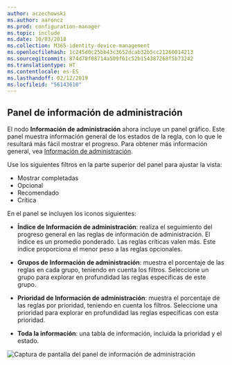 ```yaml
---
author: aczechowski
ms.author: aaroncz
ms.prod: configuration-manager
ms.topic: include
ms.date: 10/03/2018
ms.collection: M365-identity-device-management
ms.openlocfilehash: 1c245d0c25bb43c3652dcab32b5cc21260014213
ms.sourcegitcommit: 874d78f08714a509f61c52b154387268f5b73242
ms.translationtype: HT
ms.contentlocale: es-ES
ms.lasthandoff: 02/12/2019
ms.locfileid: "56143610"
---
```

## <a name="bkmk_insights"></a> Panel de información de administración
<!--1357979-->

El nodo **Información de administración** ahora incluye un panel gráfico. Este panel muestra información general de los estados de la regla, con lo que le resultará más fácil mostrar el progreso. Para obtener más información general, vea [Información de administración](/sccm/core/servers/manage/management-insights).

Use los siguientes filtros en la parte superior del panel para ajustar la vista:
- Mostrar completadas
- Opcional
- Recomendado
- Crítica

En el panel se incluyen los iconos siguientes:
- **Índice de Información de administración**: realiza el seguimiento del progreso general en las reglas de información de administración. El índice es un promedio ponderado. Las reglas críticas valen más. Este índice proporciona el menor peso a las reglas opcionales.  

- **Grupos de Información de administración**: muestra el porcentaje de las reglas en cada grupo, teniendo en cuenta los filtros. Seleccione un grupo para explorar en profundidad las reglas específicas de este grupo.  

- **Prioridad de Información de administración**: muestra el porcentaje de las reglas por prioridad, teniendo en cuenta los filtros. Seleccione una prioridad para explorar en profundidad las reglas específicas con esta prioridad.  

- **Toda la información**: una tabla de información, incluida la prioridad y el estado.  

![Captura de pantalla del panel de información de administración](../../media/1357979-management-insights-dashboard.png)


